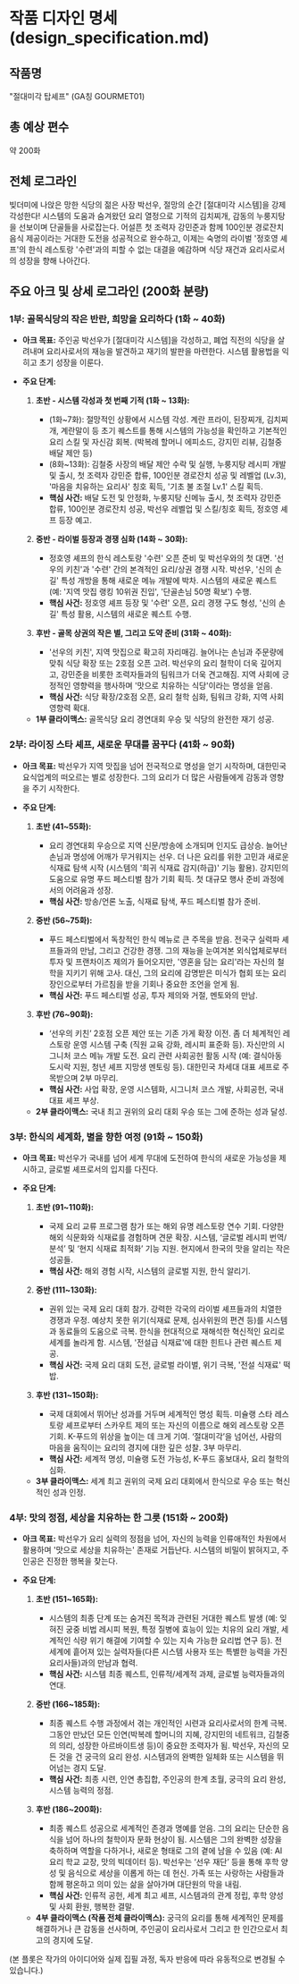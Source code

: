 # 작품 디자인 명세 (design_specification.md)

## 작품명
"절대미각 탑셰프" (GA칭 GOURMET01)

## 총 예상 편수
약 200화

## 전체 로그라인
빚더미에 나앉은 망한 식당의 젊은 사장 박선우, 절망의 순간 [절대미각 시스템]을 강제 각성한다! 시스템의 도움과 숨겨왔던 요리 열정으로 기적의 김치찌개, 감동의 누룽지탕을 선보이며 단골들을 사로잡는다. 어설픈 첫 조력자 강민준과 함께 100인분 경로잔치 음식 제공이라는 거대한 도전을 성공적으로 완수하고, 이제는 숙명의 라이벌 '정호영 셰프'의 한식 레스토랑 '수련'과의 피할 수 없는 대결을 예감하며 식당 재건과 요리사로서의 성장을 향해 나아간다.

## 주요 아크 및 상세 로그라인 (200화 분량)

### 1부: 골목식당의 작은 반란, 희망을 요리하다 (1화 ~ 40화)

- **아크 목표:** 주인공 박선우가 [절대미각 시스템]을 각성하고, 폐업 직전의 식당을 살려내며 요리사로서의 재능을 발견하고 재기의 발판을 마련한다. 시스템 활용법을 익히고 초기 성장을 이룬다.

- **주요 단계:**
    1.  **초반 - 시스템 각성과 첫 번째 기적 (1화 ~ 13화):**
        * (1화~7화): 절망적인 상황에서 시스템 각성. 계란 프라이, 된장찌개, 김치찌개, 계란말이 등 초기 퀘스트를 통해 시스템의 가능성을 확인하고 기본적인 요리 스킬 및 자신감 회복. (박복례 할머니 에피소드, 강지민 리뷰, 김철중 배달 제안 등)
        * (8화~13화): 김철중 사장의 배달 제안 수락 및 실행, 누룽지탕 레시피 개발 및 출시, 첫 조력자 강민준 합류, 100인분 경로잔치 성공 및 레벨업 (Lv.3), '마음을 치유하는 요리사' 칭호 획득, '기초 불 조절 Lv.1' 스킬 획득.
        * **핵심 사건:** 배달 도전 및 안정화, 누룽지탕 신메뉴 출시, 첫 조력자 강민준 합류, 100인분 경로잔치 성공, 박선우 레벨업 및 스킬/칭호 획득, 정호영 셰프 등장 예고.

    2.  **중반 - 라이벌 등장과 경쟁 심화 (14화 ~ 30화):**
        * 정호영 셰프의 한식 레스토랑 '수련' 오픈 준비 및 박선우와의 첫 대면. '선우의 키친'과 '수련' 간의 본격적인 요리/상권 경쟁 시작. 박선우, '신의 손길' 특성 개방을 통해 새로운 메뉴 개발에 박차. 시스템의 새로운 퀘스트 (예: '지역 맛집 랭킹 10위권 진입', '단골손님 50명 확보') 수행.
        * **핵심 사건:** 정호영 셰프 등장 및 '수련' 오픈, 요리 경쟁 구도 형성, '신의 손길' 특성 활용, 시스템의 새로운 퀘스트 수행.

    3.  **후반 - 골목 상권의 작은 별, 그리고 도약 준비 (31화 ~ 40화):**
        * '선우의 키친', 지역 맛집으로 확고히 자리매김. 늘어나는 손님과 주문량에 맞춰 식당 확장 또는 2호점 오픈 고려. 박선우의 요리 철학이 더욱 깊어지고, 강민준을 비롯한 조력자들과의 팀워크가 더욱 견고해짐. 지역 사회에 긍정적인 영향력을 행사하며 '맛으로 치유하는 식당'이라는 명성을 얻음.
        * **핵심 사건:** 식당 확장/2호점 오픈, 요리 철학 심화, 팀워크 강화, 지역 사회 영향력 확대.

    - **1부 클라이맥스:** 골목식당 요리 경연대회 우승 및 식당의 완전한 재기 성공.

### 2부: 라이징 스타 셰프, 새로운 무대를 꿈꾸다 (41화 ~ 90화)

- **아크 목표:** 박선우가 지역 맛집을 넘어 전국적으로 명성을 얻기 시작하며, 대한민국 요식업계의 떠오르는 별로 성장한다. 그의 요리가 더 많은 사람들에게 감동과 영향을 주기 시작한다.

- **주요 단계:**
    1.  **초반 (41~55화):**
        * 요리 경연대회 우승으로 지역 신문/방송에 소개되며 인지도 급상승. 늘어난 손님과 명성에 어깨가 무거워지는 선우. 더 나은 요리를 위한 고민과 새로운 식재료 탐색 시작 (시스템의 '희귀 식재료 감지(하급)' 기능 활용). 강지민의 도움으로 유명 푸드 페스티벌 참가 기회 획득. 첫 대규모 행사 준비 과정에서의 어려움과 성장.
        * **핵심 사건:** 방송/언론 노출, 식재료 탐색, 푸드 페스티벌 참가 준비.

    2.  **중반 (56~75화):**
        * 푸드 페스티벌에서 독창적인 한식 메뉴로 큰 주목을 받음. 전국구 실력파 셰프들과의 만남, 그리고 건강한 경쟁. 그의 재능을 눈여겨본 외식업체로부터 투자 및 프랜차이즈 제의가 들어오지만, '영혼을 담는 요리'라는 자신의 철학을 지키기 위해 고사. 대신, 그의 요리에 감명받은 미식가 협회 또는 요리 장인으로부터 가르침을 받을 기회나 중요한 조언을 얻게 됨.
        * **핵심 사건:** 푸드 페스티벌 성공, 투자 제의와 거절, 멘토와의 만남.

    3.  **후반 (76~90화):**
        * ‘선우의 키친’ 2호점 오픈 제안 또는 기존 가게 확장 이전. 좀 더 체계적인 레스토랑 운영 시스템 구축 (직원 교육 강화, 레시피 표준화 등). 자신만의 시그니처 코스 메뉴 개발 도전. 요리 관련 사회공헌 활동 시작 (예: 결식아동 도시락 지원, 청년 셰프 지망생 멘토링 등). 대한민국 차세대 대표 셰프로 주목받으며 2부 마무리.
        * **핵심 사건:** 사업 확장, 운영 시스템화, 시그니처 코스 개발, 사회공헌, 국내 대표 셰프 부상.

    - **2부 클라이맥스:** 국내 최고 권위의 요리 대회 우승 또는 그에 준하는 성과 달성.

### 3부: 한식의 세계화, 별을 향한 여정 (91화 ~ 150화)

- **아크 목표:** 박선우가 국내를 넘어 세계 무대에 도전하여 한식의 새로운 가능성을 제시하고, 글로벌 셰프로서의 입지를 다진다.

- **주요 단계:**
    1.  **초반 (91~110화):**
        * 국제 요리 교류 프로그램 참가 또는 해외 유명 레스토랑 연수 기회. 다양한 해외 식문화와 식재료를 경험하며 견문 확장. 시스템, ‘글로벌 레시피 번역/분석’ 및 ‘현지 식재료 최적화’ 기능 지원. 현지에서 한국의 맛을 알리는 작은 성공들.
        * **핵심 사건:** 해외 경험 시작, 시스템의 글로벌 지원, 한식 알리기.

    2.  **중반 (111~130화):**
        * 권위 있는 국제 요리 대회 참가. 강력한 각국의 라이벌 셰프들과의 치열한 경쟁과 우정. 예상치 못한 위기(식재료 문제, 심사위원의 편견 등)를 시스템과 동료들의 도움으로 극복. 한식을 현대적으로 재해석한 혁신적인 요리로 세계를 놀라게 함. 시스템, '전설급 식재료'에 대한 힌트나 관련 퀘스트 제공.
        * **핵심 사건:** 국제 요리 대회 도전, 글로벌 라이벌, 위기 극복, '전설 식재료' 떡밥.

    3.  **후반 (131~150화):**
        * 국제 대회에서 뛰어난 성과를 거두며 세계적인 명성 획득. 미슐랭 스타 레스토랑 셰프로부터 스카우트 제의 또는 자신의 이름으로 해외 레스토랑 오픈 기회. K-푸드의 위상을 높이는 데 크게 기여. ‘절대미각’을 넘어선, 사람의 마음을 움직이는 요리의 경지에 대한 깊은 성찰. 3부 마무리.
        * **핵심 사건:** 세계적 명성, 미슐랭 도전 가능성, K-푸드 홍보대사, 요리 철학의 심화.

    - **3부 클라이맥스:** 세계 최고 권위의 국제 요리 대회에서 한식으로 우승 또는 혁신적인 성과 인정.

### 4부: 맛의 정점, 세상을 치유하는 한 그릇 (151화 ~ 200화)

- **아크 목표:** 박선우가 요리 실력의 정점을 넘어, 자신의 능력을 인류애적인 차원에서 활용하며 '맛으로 세상을 치유하는' 존재로 거듭난다. 시스템의 비밀이 밝혀지고, 주인공은 진정한 행복을 찾는다.

- **주요 단계:**
    1.  **초반 (151~165화):**
        * 시스템의 최종 단계 또는 숨겨진 목적과 관련된 거대한 퀘스트 발생 (예: 잊혀진 궁중 비법 레시피 복원, 특정 질병에 효능이 있는 치유의 요리 개발, 세계적인 식량 위기 해결에 기여할 수 있는 지속 가능한 요리법 연구 등). 전 세계에 흩어져 있는 실력자들(다른 시스템 사용자 또는 특별한 능력을 가진 요리사들)과의 만남과 협력.
        * **핵심 사건:** 시스템 최종 퀘스트, 인류적/세계적 과제, 글로벌 능력자들과의 연대.

    2.  **중반 (166~185화):**
        * 최종 퀘스트 수행 과정에서 겪는 개인적인 시련과 요리사로서의 한계 극복. 그동안 만났던 모든 인연(박복례 할머니의 지혜, 강지민의 네트워크, 김철중의 의리, 성장한 아르바이트생 등)이 중요한 조력자가 됨. 박선우, 자신의 모든 것을 건 궁극의 요리 완성. 시스템과의 완벽한 일체화 또는 시스템을 뛰어넘는 경지 도달.
        * **핵심 사건:** 최종 시련, 인연 총집합, 주인공의 한계 초월, 궁극의 요리 완성, 시스템 능력의 정점.

    3.  **후반 (186~200화):**
        * 최종 퀘스트 성공으로 세계적인 존경과 명예를 얻음. 그의 요리는 단순한 음식을 넘어 하나의 철학이자 문화 현상이 됨. 시스템은 그의 완벽한 성장을 축하하며 역할을 다하거나, 새로운 형태로 그의 곁에 남을 수 있음 (예: AI 요리 학교 교장, 맛의 빅데이터 등). 박선우는 ‘선우 재단’ 등을 통해 후학 양성 및 음식으로 세상을 이롭게 하는 데 헌신. 가족 또는 사랑하는 사람들과 함께 평온하고 의미 있는 삶을 살아가며 대단원의 막을 내림.
        * **핵심 사건:** 인류적 공헌, 세계 최고 셰프, 시스템과의 관계 정립, 후학 양성 및 사회 환원, 행복한 결말.

    - **4부 클라이맥스 (작품 전체 클라이맥스):** 궁극의 요리를 통해 세계적인 문제를 해결하거나 큰 감동을 선사하며, 주인공이 요리사로서 그리고 한 인간으로서 최고의 경지에 도달.

(본 플롯은 작가의 아이디어와 실제 집필 과정, 독자 반응에 따라 유동적으로 변경될 수 있습니다.)